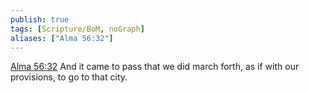 ```yaml
---
publish: true
tags: [Scripture/BoM, noGraph]
aliases: ["Alma 56:32"]
---
```

[Alma 56:32](https://churchofjesuschrist.org/study/scriptures/bofm/alma/56?lang=eng&id=p32#p32) And it came to pass that we did march forth, as if with our provisions, to go to that city.
